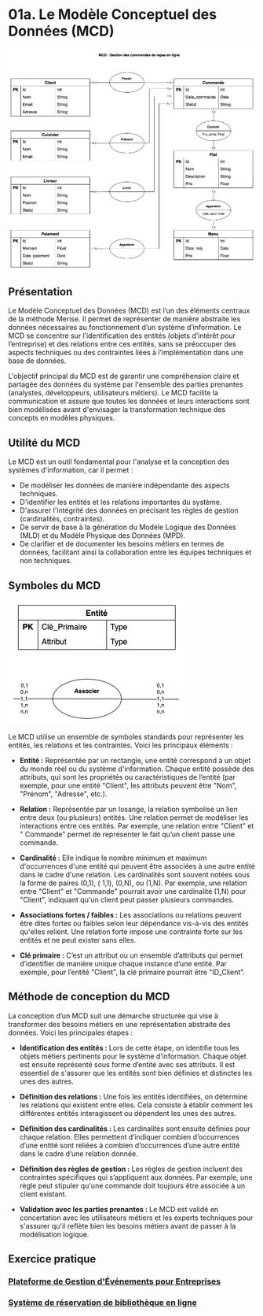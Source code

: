 # 01a. Le Modèle Conceptuel des Données (MCD)

![02-example.png](../images/02-example.png)

## Présentation

Le Modèle Conceptuel des Données (MCD) est l’un des éléments centraux de la méthode Merise. Il permet de représenter de
manière abstraite les données nécessaires au fonctionnement d’un système d’information. Le MCD se concentre sur
l’identification des entités (objets d’intérêt pour l’entreprise) et des relations entre ces entités, sans se préoccuper
des aspects techniques ou des contraintes liées à l’implémentation dans une base de données.

L'objectif principal du MCD est de garantir une compréhension claire et partagée des données du système par l'ensemble
des parties prenantes (analystes, développeurs, utilisateurs métiers). Le MCD facilite la communication et assure que
toutes les données et leurs interactions sont bien modélisées avant d'envisager la transformation technique des concepts
en modèles physiques.

## Utilité du MCD

Le MCD est un outil fondamental pour l'analyse et la conception des systèmes d'information, car il permet :

- De modéliser les données de manière indépendante des aspects techniques.
- D'identifier les entités et les relations importantes du système.
- D'assurer l'intégrité des données en précisant les règles de gestion (cardinalités, contraintes).
- De servir de base à la génération du Modèle Logique des Données (MLD) et du Modèle Physique des Données (MPD).
- De clarifier et de documenter les besoins métiers en termes de données, facilitant ainsi la collaboration entre les
  équipes techniques et non techniques.

## Symboles du MCD

![02-symbols.png](../images/02-symbols.png)

Le MCD utilise un ensemble de symboles standards pour représenter les entités, les relations et les contraintes. Voici
les principaux éléments :

- **Entité :** Représentée par un rectangle, une entité correspond à un objet du monde réel ou du système d'information.
  Chaque entité possède des attributs, qui sont les propriétés ou caractéristiques de l’entité (par exemple, pour une
  entité "Client", les attributs peuvent être "Nom", "Prénom", "Adresse", etc.).

- **Relation :** Représentée par un losange, la relation symbolise un lien entre deux (ou plusieurs) entités. Une
  relation permet de modéliser les interactions entre ces entités. Par exemple, une relation entre "Client" et "
  Commande" permet de représenter le fait qu’un client passe une commande.

- **Cardinalité :** Elle indique le nombre minimum et maximum d'occurrences d'une entité qui peuvent être associées à
  une autre entité dans le cadre d'une relation. Les cardinalités sont souvent notées sous la forme de paires (0,1), (
  1,1), (0,N), ou (1,N). Par exemple, une relation entre "Client" et "Commande" pourrait avoir une cardinalité (1,N)
  pour "Client", indiquant qu'un client peut passer plusieurs commandes.

- **Associations fortes / faibles :** Les associations ou relations peuvent être dites fortes ou faibles selon leur
  dépendance vis-à-vis des entités qu'elles relient. Une relation forte impose une contrainte forte sur les entités et
  ne peut exister sans elles.

- **Clé primaire :** C’est un attribut ou un ensemble d’attributs qui permet d’identifier de manière unique chaque
  instance d’une entité. Par exemple, pour l’entité "Client", la clé primaire pourrait être "ID_Client".

## Méthode de conception du MCD

La conception d’un MCD suit une démarche structurée qui vise à transformer des besoins métiers en une représentation
abstraite des données. Voici les principales étapes :

- **Identification des entités :** Lors de cette étape, on identifie tous les objets métiers pertinents pour le système
  d’information. Chaque objet est ensuite représenté sous forme d’entité avec ses attributs. Il est essentiel de
  s'assurer que les entités sont bien définies et distinctes les unes des autres.

- **Définition des relations :** Une fois les entités identifiées, on détermine les relations qui existent entre elles.
  Cela consiste à établir comment les différentes entités interagissent ou dépendent les unes des autres.

- **Définition des cardinalités :** Les cardinalités sont ensuite définies pour chaque relation. Elles permettent
  d’indiquer combien d’occurrences d’une entité sont reliées à combien d’occurrences d’une autre entité dans le cadre
  d’une relation donnée.

- **Définition des règles de gestion :** Les règles de gestion incluent des contraintes spécifiques qui s’appliquent aux
  données. Par exemple, une règle peut stipuler qu'une commande doit toujours être associée à un client existant.

- **Validation avec les parties prenantes :** Le MCD est validé en concertation avec les utilisateurs métiers et les
  experts techniques pour s'assurer qu'il reflète bien les besoins métiers avant de passer à la modélisation logique.

## Exercice pratique

### [Plateforme de Gestion d'Événements pour Entreprises](../Exercices/%C3%89nonc%C3%A9/02%20-%20Mod%C3%A8le%20Conceptuel%20de%20Donn%C3%A9es%20-%20Exercice%201.md)

### [Système de réservation de bibliothèque en ligne](../Exercices/%C3%89nonc%C3%A9/02%20-%20Mod%C3%A8le%20Conceptuel%20de%20Donn%C3%A9es%20-%20Exercice%202.md)
